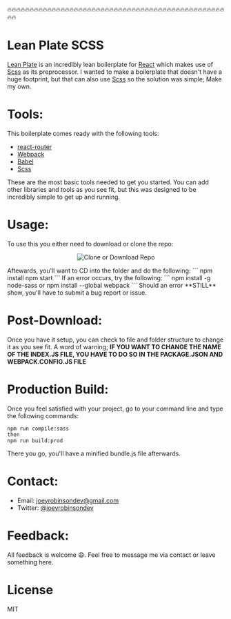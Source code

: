 :fire::fire::fire::fire::fire::fire::fire::fire::fire::fire::fire::fire::fire::fire::fire::fire::fire::fire::fire::fire::fire::fire::fire::fire::fire::fire::fire::fire::fire::fire::fire::fire::fire::fire::fire::fire::fire::fire::fire::fire::fire::fire::fire::fire::fire::fire::fire::fire::fire::fire::fire:
# Lean Plate SCSS

[Lean Plate](https://github.com/elamahpla/LeanPlateSCSS) is an incredibly lean boilerplate for [React](https://reactjs.org/) which makes use of [Scss](https://sass-lang.com/) as its preprocessor. I wanted to make a boilerplate that doesn't have a huge footprint, but that can also use [Scss](https://sass-lang.com/) so the solution was simple; Make my own.

# Tools:

This boilerplate comes ready with the following tools:
* [react-router](https://reacttraining.com/react-router/core/guides/philosophy)
* [Webpack](https://webpack.js.org/)
* [Babel](https://babeljs.io/)
* [Scss](https://sass-lang.com/)

These are the most basic tools needed to get you started. You can add other libraries and tools as you see fit, but this was designed to be incredibly simple to get up and running. 

# Usage: 

To use this you either need to download or clone the repo:
<p align="center">
  <img src="https://s3-us-west-2.amazonaws.com/mypersonalimages/forreporeadme.png" alt="Clone or Download Repo">
</p>
Aftewards, you'll want to CD into the folder and do the following: 
```
npm install
npm start
```
If an error occurs, try the following:
```
npm install -g node-sass
or
npm install --global webpack
```
Should an error **STILL** show, you'll have to submit a bug report or issue.

# Post-Download:

Once you have it setup, you can check to file and folder structure to change it as you see fit. A word of warning; **IF YOU WANT TO CHANGE THE NAME OF THE INDEX.JS FILE, YOU HAVE TO DO SO IN THE PACKAGE.JSON AND WEBPACK.CONFIG.JS FILE**

# Production Build:
Once you feel satisfied with your project, go to your command line and type the following commands:
```
npm run compile:sass
then
npm run build:prod
```
There you go, you'll have a minified bundle.js file afterwards.

# Contact:
* Email: joeyrobinsondev@gmail.com
* Twitter: [@joeyrobinsondev](https://twitter.com/joeyrobinsondev)

# Feedback:
All feedback is welcome :smile:. Feel free to message me via contact or leave something here. 

# License
MIT